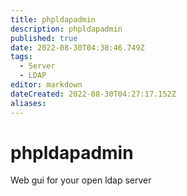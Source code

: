 ```yaml
---
title: phpldapadmin
description: phpldapadmin
published: true
date: 2022-08-30T04:38:46.749Z
tags:
  - Server
  - LDAP
editor: markdown
dateCreated: 2022-08-30T04:27:17.152Z
aliases:
---
```

# phpldapadmin
Web gui for your open ldap server